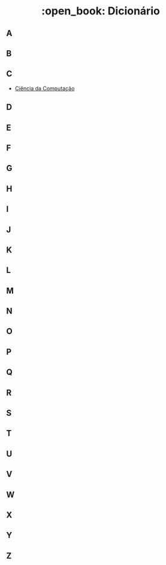 <h1 align="center"> :open_book: Dicionário</h1>

## A

## B

## C

- [Ciência da Computação](https://github.com/DanielBrito/sturing/blob/master/Dicionario/Termos/CienciaDaComputacao.md)

## D

## E

## F

## G

## H

## I

## J

## K

## L

## M

## N

## O

## P

## Q

## R

## S

## T

## U

## V

## W

## X

## Y

## Z
